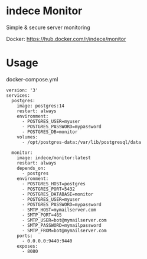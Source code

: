 # indece Monitor
Simple & secure server monitoring

Docker: https://hub.docker.com/r/indece/monitor

# Usage

docker-compose.yml
```
version: '3'
services:
  postgres:
    image: postgres:14
    restart: always
    environment:
      - POSTGRES_USER=myuser
      - POSTGRES_PASSWORD=mypassword
      - POSTGRES_DB=monitor
    volumes:
      - /opt/postgres-data:/var/lib/postgresql/data

  monitor:
    image: indece/monitor:latest
    restart: always
    depends_on:
      - postgres
    environment:
      - POSTGRES_HOST=postgres
      - POSTGRES_PORT=5432
      - POSTGRES_DATABASE=monitor
      - POSTGRES_USER=myuser
      - POSTGRES_PASSWORD=mypassword
      - SMTP_HOST=mymailserver.com
      - SMTP_PORT=465
      - SMTP_USER=bot@mymailserver.com
      - SMTP_PASSWORD=mymailpassword
      - SMTP_FROM=bot@mymailserver.com
    ports:
      - 0.0.0.0:9440:9440
    exposes:
      - 8080
```
